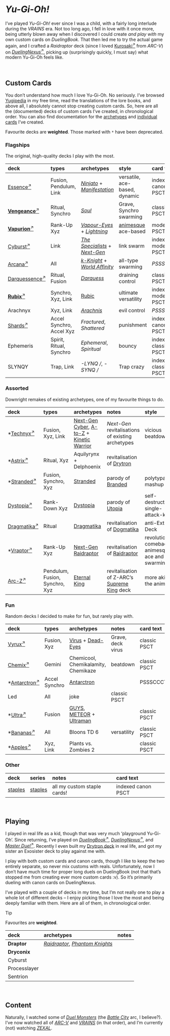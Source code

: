 # *Yu-Gi-Oh!*

I’ve played *Yu-Gi-Oh!* ever since I was a child, with a fairly long interlude during the *VRAINS* era. Not too long ago, I fell in love with it once more, being utterly blown away when I discovered I could create *and play with* my own custom cards on *DuelingBook*. That then led me to try the actual game again, and I crafted a *Raidraptor* deck (since I loved [Kurosaki<sup>↗</sup>](https://yugipedia.com/wiki/Shay_Obsidian) from *ARC-V*) on [*DuelingNexus*<sup>↗</sup>](https://duelingnexus.com), picking up (surprisingly quickly, I must say) what modern Yu-Gi-Oh feels like.


<br>


## Custom Cards

You don’t understand how much I love Yu-Gi-Oh. No seriously. I’ve browsed [Yugipedia](https://yugipedia.com) in my free time, read the translations of the lore books, and above all, I absolutely cannot stop creating custom cards. So, here are all the (documented) decks of custom cards I’ve created, in chronological order. You can also find documentation for the [archetypes](archetypes) and [individual cards](cards) I’ve created.

Favourite decks are **weighted**. Those marked with `*` have been deprecated.

### Flagships
The original, high-quality decks I play with the most.

| deck | types | archetypes | style | card text | version |
| :--- | :---- | :--------- | :---- | :-------- | :------ |
| [Essence<sup>↗</sup>](https://duelingbook.com/deck?id=11724812) | Fusion, Pendulum, Link | [*Ninjato*](archetypes/Ninjato.md) + [*Manifestation*](Manifestation.md) | versatile, ace-based, dynamic | indexed canon PSCT | 5.0 |
| [**Vengeance**<sup>↗</sup>](https://duelingbook.com/deck?id=11423800) | Ritual, Synchro | [*Soul*](archetypes/Soul.md) | Grave, Synchro swarming | classic PSCT | 4.0 |
| [**Vapurion**<sup>↗</sup>](https://duelingbook.com/deck?id=11882083) | Rank-Up Xyz | [*Vapour-Eyes*](archetypes/Vapour-Eyes.md) + [*Lightning*](archetypes/Lightning.md) | [animesque](https://github.com/Sup2point0/Antarctica/blob/home/logistics/linque/dict.md#animesque 'anime-like') ace-based | modern PSCT | 3.0 |
| [Cyburst<sup>↗</sup>](https://duelingbook.com/deck?id=11997304) | Link | [*The Specialists*](archetypes/The%20Specialists.md) + [*Next-Gen*](archetypes/Next-Gen.md) | link swarm | indexed modern PSCT | 3.0 |
| [Arcana<sup>↗</sup>](https://duelingbook.com/deck?id=12012335) | All | [*k-Knight*](archetypes/k-Knight.md) + [*World Affinity*](archetypes/World%20Affinity.md) | all-type swarming | *PSSSCCCT* | 3.0 |
| [Darquessence<sup>↗</sup>](https://duelingbook.com/deck?id=12053993) | Ritual, Fusion | [*Darquess*](archetypes/Darquess.md) | draining control | classic PSCT | 3.0 |
| [**Rubix**<sup>↗</sup>](https://duelingbook.com/deck?id=12381789) | Synchro, Xyz, Link | [Rubic](archetypes/Rubic.md) | ultimate versatility | indexed modern PSCT | 1.0 |
| Arachnyx | Xyz, Link | [*Arachnis*](archetypes/Arachnis.md) | evil control | *PSSSCCCT* | 0.0 |
| [Shards<sup>↗</sup>](https://duelingbook.com/deck?id=14562468) | Accel Synchro, Accel Xyz | *Fractured*, *Shattered* | punishment | indexed canon PSCT | 1.0 |
| Ephemeris | Spirit, Ritual, Synchro | *Ephemeral*, *Spiritual* | bouncy | indexed classic PSCT | 0.0 |
| SLYNQY | Trap, Link | *-LYNQ /*, *-SYNQ /* | Trap crazy | indexed classic PSCT | 0.0 |

### Assorted
Downright remakes of existing archetypes, one of my favourite things to do.

| deck | types | archetypes | notes | style | card text |
| :--- | :---- | :--------- | :---- | :---- | :-------- |
| *[Technyx<sup>↗</sup>](https://duelingbook.com/deck?id=11617228) | Fusion, Xyz, Link | [Next-Gen](archetypes/Next-Gen.md) [Cyber](archetypes/Next-Gen%20Cyber%20Dragon.md), [A-to-Z](archetypes/Next-Gen%20A-to-Z.md) + [Kinetic Warrior](archetypes/Kinetic%20Warrior.md) | *Next-Gen* revitalisations of existing archetypes | vicious beatdown | |
| *[Astrix<sup>↗</sup>](https://duelingbook.com/deck?id=11963497) | Ritual, Xyz | Aquilyrynx + Delphoenix | revitalisation of [Drytron](https://yugipedia.com/wiki/Drytron) | | PSSSCCCT |
| *[Stranded<sup>↗</sup>](https://duelingbook.com/deck?id=12190377) | Fusion, Synchro, Xyz | [Stranded](archetypes/Stranded.md) | parody of [Branded](https://yugipedia.com/wiki/Branded) | polytypal mashup | PSSSCCCT |
| [Dystopia<sup>↗</sup>](https://duelingbook.com/deck?id=12502309) | Rank-Down Xyz | [Dystopia](archetypes/Dystopia.md) | parody of [Utopia](https://yugipedia.com/wiki/Utopia_(archetype)) | self-destruction, single-attack-kill | PSSSCCCT |
| [Dragmatika<sup>↗</sup>](https://duelingbook.com/deck?id=12753373) | Ritual | [Dragmatika](archetypes/Dragmatika.md) | revitalisation of [Dogmatika](https://yugipedia.com/wiki/Dogmatika) | anti-Extra Deck | PSSSCCCT |
| *[Vraptor<sup>↗</sup>](https://duelingbook.com/deck?id=12893390) | Rank-Up Xyz | [Next-Gen](archetypes/Next-Gen.md) [Raidraptor](archetypes/Next-Gen%20Raidraptor.md) | revitalisation of [Raidraptor](https://yugipedia.com/wiki/Raidraptor) | revolutionary comeback, animesque ace and swarming | PSSSCCCT |
| [Arc-Z<sup>↗</sup>](https://duelingbook.com/deck?id=12974231) | Pendulum, Fusion, Synchro, Xyz | [Eternal King](archetypes/.md) | revitalisation of Z-ARC’s [Supreme King](https://yugipedia.com/wiki/Supreme_King) deck | more akin to the anime | PSSSCCCT |

### Fun
Random decks I decided to make for fun, but rarely play with.

| deck | types | archetypes | notes | card text |
| :--- | :---- | :--------- | :---- | :-------- |
| [Vyrux<sup>↗</sup>](https://duelingbook.com/deck?id=11560225) | Fusion, Xyz | [Virus](archetypes/Virus.md) + [Dead-Eyes](archetypes/Dead-Eyes.md) | Grave, deck virus | classic PSCT |
| [Chemix<sup>↗</sup>](https://duelingbook.com/deck?id=12188545) | Gemini | Chemicool, Chemikalamity, Chemikaze | beatdown | classic PSCT |
| *[Antarctron<sup>↗</sup>](https://duelingbook.com/deck?id=12150091) | Accel Synchro | [Antarctron](archetypes/Antarctron.md) | | PSSSCCCT |
| Led | All | joke | classic PSCT |
| *[Ultra<sup>↗</sup>](https://duelingbook.com/deck?id=11509638) | Fusion | [GUYS](archetypes/GUYS.md), [METEOR](archetypes/METEOR.md) + [Ultraman](archetypes/Ultraman.md) | | classic PSCT |
| *[Bananas<sup>↗</sup>](https://duelingbook.com/deck?id=12097955) | All | Bloons TD 6 | versatility | classic PSCT |
| *[Apples<sup>↗</sup>](https://duelingbook.com/deck?id=11855890) | Xyz, Link | Plants vs. Zombies 2 | | classic PSCT |

### Other

| deck | series | notes | card text |
| :--- | :----- | :---- | :-------- |
| [staples](https://duelingbook.com/deck?id=12239205) | [staples](archetypes/staples.md) | all my custom staple cards! | indexed canon PSCT |


<br>


## Playing

I played in real life as a kid, though that was very much ‘playground Yu-Gi-Oh’. Since returning, I’ve played on [*DuelingBook*<sup>↗</sup>](https://duelingbook.com), [*DuelingNexus*<sup>↗</sup>](https://duelingnexus.com), and [*Master Duel*<sup>↗</sup>](https://www.konami.com/yugioh/masterduel). Recently I even built my [Drytron deck](dryconix.md) in real life, and got my sister an Exosister deck to play against me with.

I play with both custom cards and canon cards, though I like to keep the two entirely separate, so never mix customs with reals. Unfortunately, now I don’t have much time for proper long duels on DuelingBook (not that that’s stopped me from creating ever more custom cards :v). So it’s primarily dueling with canon cards on DuelingNexus.

I’ve played with a couple of decks in my time, but I’m not really one to play a whole lot of different decks – I enjoy picking those I love the most and being deeply familiar with them. Here are all of them, in chronological order.

> [!Tip]
> Favourites are **weighted**.

| deck | archetypes | notes |
| :--- | :--------- | :---- |
| **Draptor** | [*Raidraptor*](), [*Phantom Knights*]() | |
| **Dryconix** |
| Cyburst |
| Processlayer |
| Sentrion |


<br>


## Content

Naturally, I watched some of [*Duel Monsters*](https://yugipedia.com/wiki/Yu-Gi-Oh!_(anime)) (the [*Battle City*](https://yugipedia.com/wiki/Battle_City_(disambiguation)) arc, I believe?). I’ve now watched all of [*ARC-V*](https://yugipedia.com/wiki/Yu-Gi-Oh!_ARC-V) and [*VRAINS*](https://yugipedia.com/wiki/Yu-Gi-Oh!_VRAINS) (in that order), and I’m currently (not) watching [*ZEXAL*](https://yugipedia.com/wiki/Yu-Gi-Oh!_ZEXAL).
